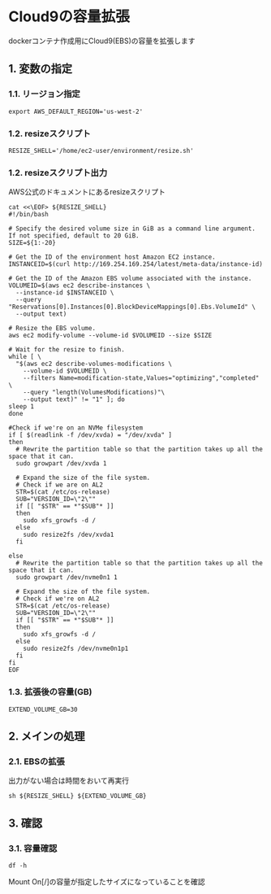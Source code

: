 <!-- omit in toc -->
# Cloud9の容量拡張

dockerコンテナ作成用にCloud9(EBS)の容量を拡張します

## 1. 変数の指定

### 1.1. リージョン指定

    export AWS_DEFAULT_REGION='us-west-2'

### 1.2. resizeスクリプト

    RESIZE_SHELL='/home/ec2-user/environment/resize.sh'

### 1.2. resizeスクリプト出力

AWS公式のドキュメントにあるresizeスクリプト

    cat <<\EOF> ${RESIZE_SHELL}
    #!/bin/bash

    # Specify the desired volume size in GiB as a command line argument. If not specified, default to 20 GiB.
    SIZE=${1:-20}

    # Get the ID of the environment host Amazon EC2 instance.
    INSTANCEID=$(curl http://169.254.169.254/latest/meta-data/instance-id)

    # Get the ID of the Amazon EBS volume associated with the instance.
    VOLUMEID=$(aws ec2 describe-instances \
      --instance-id $INSTANCEID \
      --query "Reservations[0].Instances[0].BlockDeviceMappings[0].Ebs.VolumeId" \
      --output text)

    # Resize the EBS volume.
    aws ec2 modify-volume --volume-id $VOLUMEID --size $SIZE

    # Wait for the resize to finish.
    while [ \
      "$(aws ec2 describe-volumes-modifications \
        --volume-id $VOLUMEID \
        --filters Name=modification-state,Values="optimizing","completed" \
        --query "length(VolumesModifications)"\
        --output text)" != "1" ]; do
    sleep 1
    done

    #Check if we're on an NVMe filesystem
    if [ $(readlink -f /dev/xvda) = "/dev/xvda" ]
    then
      # Rewrite the partition table so that the partition takes up all the space that it can.
      sudo growpart /dev/xvda 1

      # Expand the size of the file system.
      # Check if we are on AL2
      STR=$(cat /etc/os-release)
      SUB="VERSION_ID=\"2\""
      if [[ "$STR" == *"$SUB"* ]]
      then
        sudo xfs_growfs -d /
      else
        sudo resize2fs /dev/xvda1
      fi

    else
      # Rewrite the partition table so that the partition takes up all the space that it can.
      sudo growpart /dev/nvme0n1 1

      # Expand the size of the file system.
      # Check if we're on AL2
      STR=$(cat /etc/os-release)
      SUB="VERSION_ID=\"2\""
      if [[ "$STR" == *"$SUB"* ]]
      then
        sudo xfs_growfs -d /
      else
        sudo resize2fs /dev/nvme0n1p1
      fi
    fi
    EOF

### 1.3. 拡張後の容量(GB)

    EXTEND_VOLUME_GB=30

## 2. メインの処理

### 2.1. EBSの拡張

出力がない場合は時間をおいて再実行

    sh ${RESIZE_SHELL} ${EXTEND_VOLUME_GB}

## 3. 確認

### 3.1. 容量確認

    df -h

Mount On[/]の容量が指定したサイズになっていることを確認
